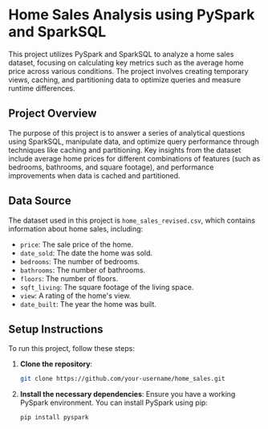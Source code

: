 # Home Sales Analysis using PySpark and SparkSQL

This project utilizes PySpark and SparkSQL to analyze a home sales dataset, focusing on calculating key metrics such as the average home price across various conditions. The project involves creating temporary views, caching, and partitioning data to optimize queries and measure runtime differences.

## Project Overview

The purpose of this project is to answer a series of analytical questions using SparkSQL, manipulate data, and optimize query performance through techniques like caching and partitioning. Key insights from the dataset include average home prices for different combinations of features (such as bedrooms, bathrooms, and square footage), and performance improvements when data is cached and partitioned.

## Data Source

The dataset used in this project is `home_sales_revised.csv`, which contains information about home sales, including:

- `price`: The sale price of the home.
- `date_sold`: The date the home was sold.
- `bedrooms`: The number of bedrooms.
- `bathrooms`: The number of bathrooms.
- `floors`: The number of floors.
- `sqft_living`: The square footage of the living space.
- `view`: A rating of the home's view.
- `date_built`: The year the home was built.

## Setup Instructions

To run this project, follow these steps:

1. **Clone the repository**:
    ```bash
    git clone https://github.com/your-username/home_sales.git
    ```

2. **Install the necessary dependencies**:
   Ensure you have a working PySpark environment. You can install PySpark using pip:
   ```bash
   pip install pyspark




